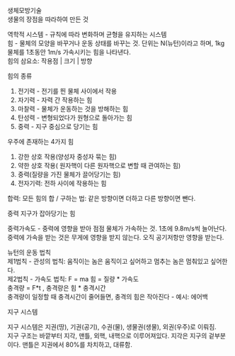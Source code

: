 생체모방기술\
생물의 장점을 따라하여 만든 것

역학적 시스템 - 규칙에 따라 변화하며 균형을 유지하는 시스템\
힘 - 물체의 모양을 바꾸거나 운동 상태를 바꾸는 것.
단위는 N(뉴턴)이라고 하며, 1kg 물체를 1초동안 1m/s 가속시키는 힘을 나타낸다.\
힘의 삼요소: 작용점 | 크기 | 방향

힘의 종류
1. 전기력 - 전기를 띈 물체 사이에서 작용
2. 자기력 - 자력 간 작용하는 힘
3. 마찰력 - 물체가 운동하는 것을 방해하는 힘
4. 탄성력 - 변형되었다가 원형으로 돌아가는 힘
5. 중력 - 지구 중심으로 당기는 힘

우주에 존재하는 4가지 힘
1. 강한 상호 작용(양성자 중성자 묶는 힘)
2. 약한 상호 작용( 원자핵이 다른 원자핵으로 변할 때 관여하는 힘)
3. 중력(질량을 가진 물체가 끌어당기는 힘)
4. 전자기력: 전하 사이에 작용하는 힘

합력: 모든 힘의 합 / 구하는 법: 같은 방향이면 더하고 다른 방향이면 뺀다.

중력 지구가 잡아당기는 힘

중력가속도 - 중력에 영향을 받아 점점 물체가 가속하는 것. 1초에 9.8m/s씩 늘어난다. 중력에 가속을 받는 것은 무게에 영향을 받지 않는다. 오직 공기저항만 영향을 받는다.

뉴턴의 운동 법칙\
제1법칙 - 관성의 법칙: 움직이는 놈은 움직이고 싶어하고 멈추는 놈은 멈춰있고 싶어한다.\
제2법칙 - 가속도 법칙: F = ma 힘 = 질량 * 가속도\
충격량 = F*t , 충격량은 힘 * 충격시간\
충격량이 일정할 때 충격시간이 줄어들면, 충격의 힘은 작아진다 - 예시: 에어백

지구 시스템

지구 시스템은 지권(땅), 기권(공기), 수권(물), 생물권(생물), 외권(우주)로 이뤄짐.\
지구 구조는 바깥부터 지각, 맨틀, 외핵, 내핵으로 이루어져있다.
지각은 지구의 겉부분이다.
맨틀은 지권에서 80%를 차치하고, 대류함. 

